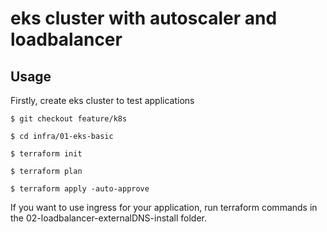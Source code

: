 # eks cluster with autoscaler and loadbalancer

## Usage
Firstly, create eks cluster to test applications
 
```console
$ git checkout feature/k8s

$ cd infra/01-eks-basic

$ terraform init

$ terraform plan

$ terraform apply -auto-approve

```

If you want to use ingress for your application, run terraform commands in the 02-loadbalancer-externalDNS-install folder.


